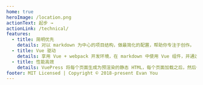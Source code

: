 ```yaml
---
home: true
heroImage: /location.png
actionText: 起步 →
actionLink: /technical/
features:
  - title: 简明优先
    details: 对以 markdown 为中心的项目结构，做最简化的配置，帮助你专注于创作。
  - title: Vue 驱动
    details: 享用 Vue + webpack 开发环境，在 markdown 中使用 Vue 组件，并通过 Vue 开发自定义主题。
  - title: 性能高效
    details: VuePress 将每个页面生成为预渲染的静态 HTML，每个页面加载之后，然后作为单页面应用程序(SPA)运行。
footer: MIT Licensed | Copyright © 2018-present Evan You
---
```

